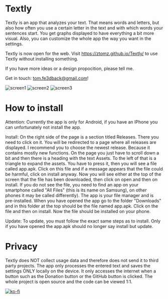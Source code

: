 # Textly

Textly is an app that analyzes your text. That means words and letters, but also how often you use a certain letter in the text and with which words your sentences start. You get graphs displayed to have everything a bit more visual. Also, you can customize the whole app the way you want in the settings.

Textly is now open for the web. Visit https://ztomz.github.io/Textly/ to use Textly without installing something.

If you have more ideas or a design propocition, please tell me.

Get in touch: tom.fe3dback@gmail.com!

![screen1](https://user-images.githubusercontent.com/85431690/185782530-33b0624e-8938-44f7-80af-94220e66cef0.png)
![screen2](https://user-images.githubusercontent.com/85431690/185782532-bb420c8d-58de-45e3-b027-39cd8f093a43.png)
![screen3](https://user-images.githubusercontent.com/85431690/185782535-241fb45b-7b0e-4cab-bf62-defa2ad13aae.png)

# How to install
Attention: Currently the app is only for Android, if you have an IPhone you can unfortunately not install the app.

Install:
On the right side of the page is a section titled Releases. There you need to click on it.
You will be redirected to a page where all releases are displayed. I recommend you to choose the newest release. Because it contains mostly new functions. On the page you just have to scroll down a bit and then there is a heading with the text Assets. To the left of that is a triangle to expand the assets. You have to press it, then you will see a file called app.apk. Click on this file and if a message appears that the file could be harmful, click on install anyway. Now you will see either at the top of the screen that the file has been downloaded, then click on open and then on install.
If you do not see the file, you need to find an app on your smartphone called "All Files" (this is its name on Samsung), on other phones it may be called differently). The app is your file manager and is pre-installed. When you have opened the app go to the folder "Downloads" and in this folder at the top should be the file named app.apk. Click on the file and then on install. 
Now the file should be installed on your phone. 

Update:
To update, you must follow the exact same steps as to install. Only if you have opened the app.apk should no longer say install but update.

# Privacy
Textly does NOT collect usage data and therefore does not send it to third party projects. The app only processes the entered text and saves the settings ONLY locally on the device. It only accesses the internet when a button such as the Donation button or the GitHub button is clicked.
The whole project is open source and the code can be viewed 1:1.

[![ko-fi](https://ko-fi.com/img/githubbutton_sm.svg)](https://ko-fi.com/N4N7EI6B2)
